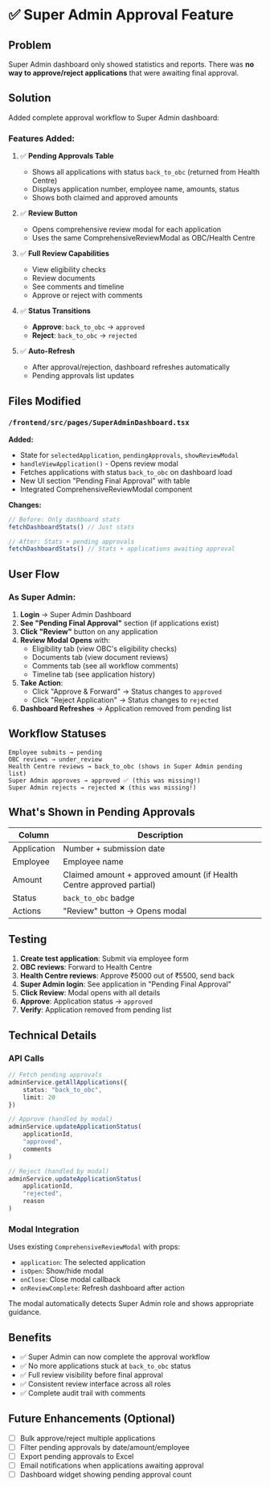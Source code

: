 # ✅ Super Admin Approval Feature

## Problem
Super Admin dashboard only showed statistics and reports. There was **no way to approve/reject applications** that were awaiting final approval.

## Solution
Added complete approval workflow to Super Admin dashboard:

### Features Added:
1. ✅ **Pending Approvals Table**
   - Shows all applications with status `back_to_obc` (returned from Health Centre)
   - Displays application number, employee name, amounts, status
   - Shows both claimed and approved amounts
   
2. ✅ **Review Button**
   - Opens comprehensive review modal for each application
   - Uses the same ComprehensiveReviewModal as OBC/Health Centre
   
3. ✅ **Full Review Capabilities**
   - View eligibility checks
   - Review documents
   - See comments and timeline
   - Approve or reject with comments
   
4. ✅ **Status Transitions**
   - **Approve**: `back_to_obc` → `approved`
   - **Reject**: `back_to_obc` → `rejected`
   
5. ✅ **Auto-Refresh**
   - After approval/rejection, dashboard refreshes automatically
   - Pending approvals list updates

## Files Modified

### `/frontend/src/pages/SuperAdminDashboard.tsx`
**Added:**
- State for `selectedApplication`, `pendingApprovals`, `showReviewModal`
- `handleViewApplication()` - Opens review modal
- Fetches applications with status `back_to_obc` on dashboard load
- New UI section "Pending Final Approval" with table
- Integrated ComprehensiveReviewModal component

**Changes:**
```typescript
// Before: Only dashboard stats
fetchDashboardStats() // Just stats

// After: Stats + pending approvals
fetchDashboardStats() // Stats + applications awaiting approval
```

## User Flow

### As Super Admin:
1. **Login** → Super Admin Dashboard
2. **See "Pending Final Approval"** section (if applications exist)
3. **Click "Review"** button on any application
4. **Review Modal Opens** with:
   - Eligibility tab (view OBC's eligibility checks)
   - Documents tab (view document reviews)
   - Comments tab (see all workflow comments)
   - Timeline tab (see application history)
5. **Take Action**:
   - Click "Approve & Forward" → Status changes to `approved`
   - Click "Reject Application" → Status changes to `rejected`
6. **Dashboard Refreshes** → Application removed from pending list

## Workflow Statuses

```
Employee submits → pending
OBC reviews → under_review
Health Centre reviews → back_to_obc (shows in Super Admin pending list)
Super Admin approves → approved ✅ (this was missing!)
Super Admin rejects → rejected ❌ (this was missing!)
```

## What's Shown in Pending Approvals

| Column | Description |
|--------|-------------|
| Application | Number + submission date |
| Employee | Employee name |
| Amount | Claimed amount + approved amount (if Health Centre approved partial) |
| Status | `back_to_obc` badge |
| Actions | "Review" button → Opens modal |

## Testing

1. **Create test application**: Submit via employee form
2. **OBC reviews**: Forward to Health Centre
3. **Health Centre reviews**: Approve ₹5000 out of ₹5500, send back
4. **Super Admin login**: See application in "Pending Final Approval"
5. **Click Review**: Modal opens with all details
6. **Approve**: Application status → `approved`
7. **Verify**: Application removed from pending list

## Technical Details

### API Calls
```typescript
// Fetch pending approvals
adminService.getAllApplications({ 
    status: "back_to_obc", 
    limit: 20 
})

// Approve (handled by modal)
adminService.updateApplicationStatus(
    applicationId, 
    "approved", 
    comments
)

// Reject (handled by modal)
adminService.updateApplicationStatus(
    applicationId, 
    "rejected", 
    reason
)
```

### Modal Integration
Uses existing `ComprehensiveReviewModal` with props:
- `application`: The selected application
- `isOpen`: Show/hide modal
- `onClose`: Close modal callback
- `onReviewComplete`: Refresh dashboard after action

The modal automatically detects Super Admin role and shows appropriate guidance.

## Benefits
- ✅ Super Admin can now complete the approval workflow
- ✅ No more applications stuck at `back_to_obc` status
- ✅ Full review visibility before final approval
- ✅ Consistent review interface across all roles
- ✅ Complete audit trail with comments

## Future Enhancements (Optional)
- [ ] Bulk approve/reject multiple applications
- [ ] Filter pending approvals by date/amount/employee
- [ ] Export pending approvals to Excel
- [ ] Email notifications when applications awaiting approval
- [ ] Dashboard widget showing pending approval count
